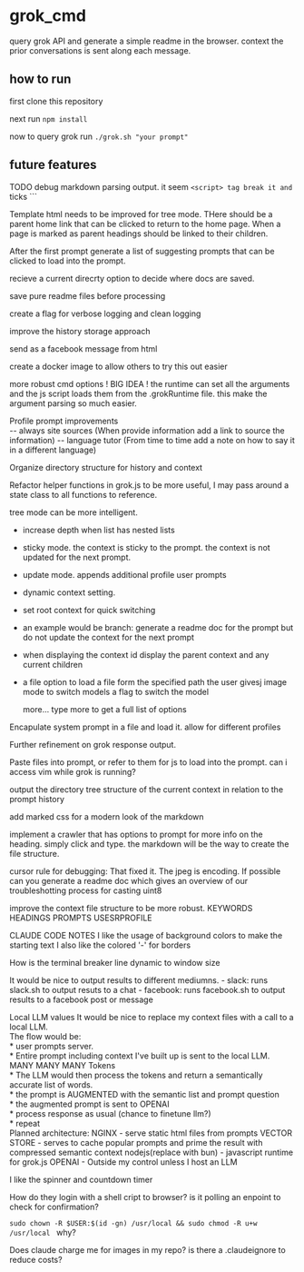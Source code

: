 # grok_cmd
query grok API and generate a simple readme in the browser. context the prior conversations is sent along each message.


## how to run
first clone this repository 

next run ```npm install```

now to query grok run ```./grok.sh "your prompt" ```



## future features

TODO debug markdown parsing output. it seem ```<script> tag break it and ``` ticks ```


  Template html needs to be improved for tree mode.  THere should be a parent home link that can be clicked to return to the home page.
     When a page is marked as parent headings should be linked to their children.

  After the first prompt generate a list of suggesting prompts that can be clicked to load into the prompt.

  recieve a current direcrty option to decide where docs are saved.

  save pure readme files before processing

  create a flag for verbose logging and clean logging

  improve the history storage approach

  send as a facebook message from html
  

  create a docker image to allow others to try this out easier
 
  more robust cmd options
  ! BIG IDEA ! the runtime can set all the arguments and the js script loads them from the .grokRuntime file. this make the argument parsing so much easier.

  Profile prompt improvements  
      -- always site sources  (When provide information add a link to source the information)
      -- language tutor (From time to time add a note on how to say it in a different language)

  Organize  directory structure for history and context

  Refactor helper functions in grok.js to be more useful, I may pass around a state class to all functions to reference.

tree mode can be more intelligent.  
   * increase depth when list has nested lists
   * sticky mode.  the context is sticky to the prompt.  the context is not updated for the next prompt.
    
  * update mode.  appends additional profile user prompts
  * dynamic context setting.
  * set root context for quick switching
  * an example would be branch: generate a readme doc for the prompt but do not update the context for the next prompt

  * when displaying the context id display the parent context and any current children

  * a file option to load a file form the specified path the user givesj
    image mode to switch models
    a flag to switch the model

    more... type more to get a full list of options

  
  Encapulate system prompt in a file and load it.
     allow for different profiles

  Further refinement on grok response output.

  Paste files into prompt, or refer to them for js to load into the prompt. can i access vim while grok is running?

  output the directory tree structure of the current context in relation to the prompt history

  add marked css for a modern look of the markdown

  implement a crawler that has options to prompt for more info on the heading. simply click and type. the markdown will be the way to create the file structure.

  cursor rule for debugging: That fixed it.  The jpeg is encoding. If possible can you generate a readme doc which gives an overview of our troubleshotting process for casting uint8

  improve the context file structure to be more robust. KEYWORDS HEADINGS PROMPTS USESRPROFILE 


  CLAUDE CODE NOTES
  I like the usage of background colors to make the starting text
  I also like the colored '-' for borders

  How is the terminal breaker line dynamic to window size

  It would be nice to output results to different mediumns.
      - slack: runs slack.sh to output resuts to a chat
      - facebook: runs facebook.sh to output results to a facebook post or message

Local LLM values
    It would be nice to replace my context files with a call to a local LLM.  
      The flow would be:     
       * user prompts server.  
       * Entire prompt including context I've built up is sent to the local LLM.  MANY MANY MANY Tokens  
       * The LLM would then process the tokens and return a semantically accurate list of words.  
       * the prompt is AUGMENTED with the semantic list and prompt question  
       * the augmented prompt is sent to OPENAI  
       * process response as usual (chance to finetune llm?)  
       * repeat  
Planned architecture:
   NGINX - serve static html files from prompts
   VECTOR STORE - serves to cache popular prompts and prime the result with compressed semantic context
   nodejs(replace with bun) - javascript runtime for grok.js
   OPENAI - Outside my control unless I host an LLM


I like the spinner and countdown timer

  How do they login with a shell cript to browser? is it polling an enpoint to check for confirmation?

 ```sudo chown -R $USER:$(id -gn) /usr/local && sudo chmod -R u+w /usr/local ``` why?

 Does claude charge me for images in my repo? is there a .claudeignore to reduce costs?
 